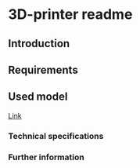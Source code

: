# 3D-printer readme

## Introduction

## Requirements

## Used model

[Link](http://www.prusaprinters.org/prusa-i3/)

### Technical specifications

### Further information

